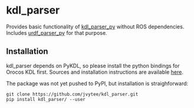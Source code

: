 # kdl_parser
Provides basic functionality of [kdl_parser_py](https://github.com/ros/kdl_parser) without ROS dependencies. Includes [urdf_parser_py](https://github.com/ros/urdf_parser_py) for that purpose.

## Installation
kdl_parser depends on PyKDL, so please install the python bindings for Orocos KDL first. Sources and installation instructions are available [here](https://github.com/orocos/orocos_kinematics_dynamics).

The package was not yet pushed to PyPI, but installation is straighforward:

    git clone https://github.com/jvytee/kdl_parser.git
    pip install kdl_parser/ --user
